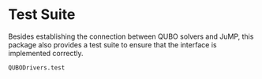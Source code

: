 # Test Suite

Besides establishing the connection between QUBO solvers and JuMP, this package also provides a test suite to ensure that the interface is implemented correctly.

```@docs
QUBODrivers.test
```
